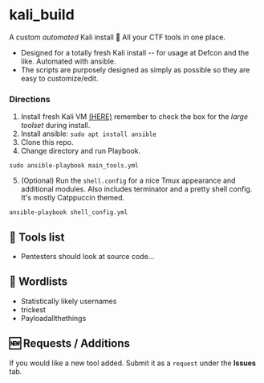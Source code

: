 # kali_build
A custom *automated* Kali install 🚩 All your CTF tools in one place.  
- Designed for a totally fresh Kali install -- for usage at Defcon and the like. Automated with ansible. 
- The scripts are purposely designed as simply as possible so they are easy to customize/edit.

### Directions  
1. Install fresh Kali VM [(HERE)](https://www.kali.org/get-kali/#kali-platforms) remember to check the box for the *large toolset* during install. 
2. Install ansible: `sudo apt install ansible`
3. Clone this repo.
4. Change directory and run Playbook.
```
sudo ansible-playbook main_tools.yml
```

5. (Optional) Run the `shell.config` for a nice Tmux appearance and additional modules. Also includes terminator and a pretty shell config. It's mostly Catppuccin themed.   
```
ansible-playbook shell_config.yml
```

## 🔨 Tools list
- Pentesters should look at source code...

## 📑 Wordlists
- Statistically likely usernames
- trickest
- Payloadallthethings

## 🆕 Requests / Additions  
If you would like a new tool added. Submit it as a `request` under the **Issues** tab. 


